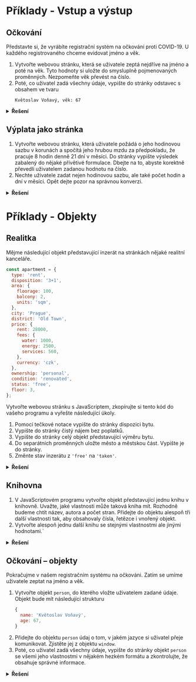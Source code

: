# Příklady - Vstup a výstup

## Očkování

Představte si, že vyrábíte registrační systém na očkování proti COVID-19. U každého registrovaného chceme evidovat jméno a věk.

1. Vytvořte webovou stránku, která se uživatele zeptá nejdříve na jméno a poté na věk. Tyto hodnoty si uložte do smysluplně pojmenovaných proměnných. Nezpomeňte věk převést na číslo.
1. Poté, co uživatel zadá všechny údaje, vypište do stránky odstavec s obsahem ve tvaru
   ```
   Květoslav Voňavý, věk: 67
   ```


<details>
<summary><b>Řešení</b></summary>

Tady zatím nic není :)

</details>

## Výplata jako stránka

1. Vytvořte webovou stránku, která uživatele požádá o jeho hodinovou sazbu v korunách a spočítá jeho hrubou mzdu za předpokladu, že pracuje 8 hodin denně 21 dní v měsíci. Do stránky vypište výsledek zabalený do nějaké přívětivé formulace. Dbejte na to, abyste korektně převedli uživatelem zadanou hodnotu na číslo.
1. Nechte uživatele zadat nejen hodinovou sazbu, ale také počet hodin a dní v měsíci. Opět dejte pozor na správnou konverzi.

<details>
<summary><b>Řešení</b></summary>

Tady zatím nic není :)

</details>

# Příklady - Objekty

## Realitka

Mějme následující objekt představující inzerát na stránkách nějaké realitní kanceláře.

```js
const apartment = {
  type: 'rent',
  disposition: '3+1',
  area: {
    floorage: 100,
    balcony: 2,
    units: 'sqm',
  },
  city: 'Prague',
  district: 'Old Town',
  price: {
    rent: 28000,
    fees: {
      water: 1000,
      energy: 2500,
      services: 560,
    },
    currency: 'czk',
  },
  ownership: 'personal',
  condition: 'renovated',
  status: 'free',
  floor: 3,
};
```

Vytvořte webovou stránku s JavaScriptem, zkopírujte si tento kód do vašeho programu a vyřešte následující úkoly.

1. Pomocí tečkové notace vypište do stránky dispozici bytu.
1. Vypište do stránky čistý nájem bez poplatků.
1. Vypište do stránky celý objekt představující výměru bytu.
1. Do separátních proměnných uložte město a městskou část. Vypište je do stránky.
1. Změnte stav inzerátu z `'free'` na `'taken'`.

<details>
<summary><b>Řešení</b></summary>

Tady zatím nic není :)

</details>

## Knihovna

1. V JavaScriptovém programu vytvořte objekt představující jednu knihu v knihovně. Uvažte, jaké vlastnosti může taková kniha mít. Rozhodně budeme chtít název, autora a počet stran. Přidejte do objektu alespoň tři další vlastnosti tak, aby obsahovaly čísla, řetězce i vnořený objekt.
1. Vytvořte alespoň jednu další knihu se stejnými vlastnostmi ale jinými hodnotami.`


<details>
<summary><b>Řešení</b></summary>

Tady zatím nic není :)

</details>


## Očkování – objekty

Pokračujme v našem registračním systému na očkováni. Zatím se umíme uživatele zeptat na jméno a věk.

1. Vytvořte objekt `person`, do kterého vložte uživatelem zadané údaje. Objekt bude mít následující strukturu
   ```js
   {
     name: 'Květoslav Voňavý',
     age: 67,
   }
   ```
1. Přidejte do objektu `person` údaj o tom, v jakém jazyce si uživatel přeje komunikovat. Zjistěte jej z objektu `window`.
1. Poté, co uživatel zadá všechny údaje, vypište do stránky objekt `person` se všemi jeho vlastnostmi v nějakém hezkém formátu a zkontrolujte, že obsahuje správné informace.


<details>
<summary><b>Řešení</b></summary>

Tady zatím nic není :)

</details>